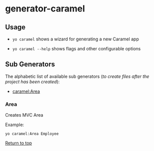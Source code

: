 # generator-caramel

## Usage

* `yo caramel` shows a wizard for generating a new Caramel app

* `yo caramel --help` shows flags and other configurable options


## Sub Generators

The alphabetic list of available sub generators (_to create files after the project has been created_):

* [caramel:Area](#Area)

### Area

Creates MVC Area

Example:
```
yo caramel:Area Employee
```

[Return to top](#top)